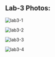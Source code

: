 ## Lab-3 Photos:


![lab3-1](https://github.com/alan-m12/Engineering-Design-VI/assets/63511002/e9989e58-a6ae-4d37-87af-ea2677e7e2cb)

![lab3-2](https://github.com/alan-m12/Engineering-Design-VI/assets/63511002/6c62c7ea-5652-4712-a573-7bad7f3717f0)

![lab3-3](https://github.com/alan-m12/Engineering-Design-VI/assets/63511002/fc9ae731-e00a-4142-ad3b-6ca919f7cb9e)

![lab3-4](https://github.com/alan-m12/Engineering-Design-VI/assets/63511002/9cfecab0-0fef-41ae-9787-6c4bdb7a3e8a)
